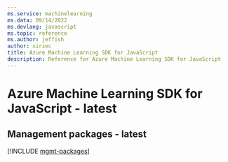 ```yaml
---
ms.service: machinelearning
ms.data: 09/14/2022
ms.devlang: javascript
ms.topic: reference
ms.author: jeffish
author: xirzec
title: Azure Machine Learning SDK for JavaScript
description: Reference for Azure Machine Learning SDK for JavaScript
---
```

# Azure Machine Learning SDK for JavaScript - latest

## Management packages - latest
[!INCLUDE [mgmt-packages](machine-learning-mgmt-index.md)]